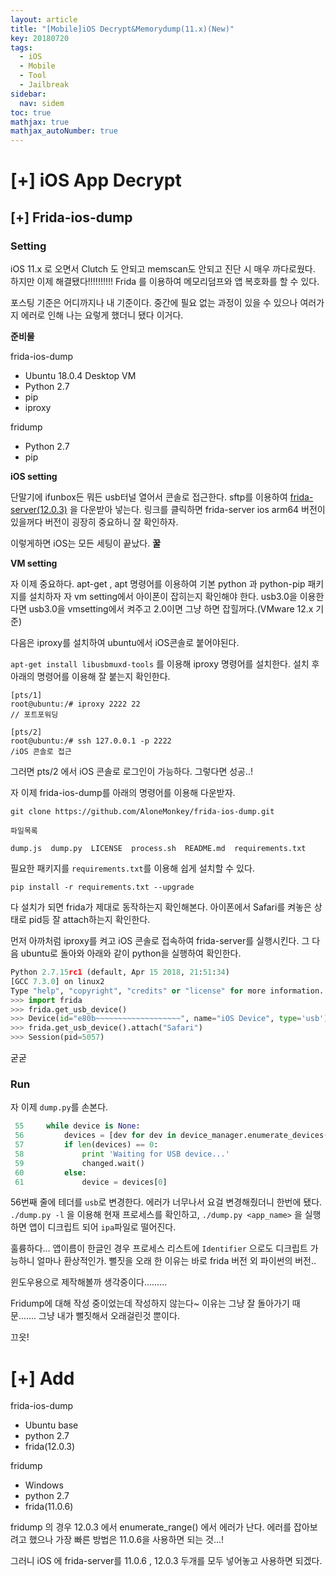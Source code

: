 ```yaml
---
layout: article
title: "[Mobile]iOS Decrypt&Memorydump(11.x)(New)"
key: 20180720
tags:
  - iOS
  - Mobile
  - Tool
  - Jailbreak
sidebar:
  nav: sidem
toc: true
mathjax: true
mathjax_autoNumber: true
---
```


# [+] iOS App Decrypt

<!--more-->

## [+] Frida-ios-dump

### Setting

iOS 11.x 로 오면서 Clutch 도 안되고 memscan도 안되고 진단 시 매우 까다로웠다. 하지만 이제 해결됐다!!!!!!!!!!
Frida 를 이용하여 메모리덤프와 앱 복호화를 할 수 있다. 

포스팅 기준은 어디까지나 내 기준이다. 중간에 필요 없는 과정이 있을 수 있으나 여러가지 에러로 인해 나는 요렇게 했더니 됐다 이거다.

**준비물**

frida-ios-dump

- Ubuntu 18.0.4 Desktop VM
- Python 2.7
- pip
- iproxy

fridump

- Python 2.7
- pip

**iOS setting**

단말기에 ifunbox든 뭐든 usb터널 열어서 콘솔로 접근한다.
sftp를 이용하여 <a href="https://github.com/frida/frida/releases">frida-server(12.0.3)</a> 을 다운받아 넣는다. 링크를 클릭하면 frida-server ios arm64 버전이 있을꺼다
버전이 굉장히 중요하니 잘 확인하자.

이렇게하면 iOS는 모든 세팅이 끝났다. **꿀**

**VM setting**

자 이제 중요하다. apt-get , apt 명령어를 이용하여 기본 python 과 python-pip 패키지를 설치하자
자 vm setting에서 아이폰이 잡히는지 확인해야 한다. usb3.0을 이용한다면 usb3.0을 vmsetting에서 켜주고 2.0이면 그냥 하면 잡힐꺼다.(VMware 12.x 기준)

다음은 iproxy를 설치하여 ubuntu에서 iOS콘솔로 붙어야된다.

``apt-get install libusbmuxd-tools`` 를 이용해 iproxy 명령어를 설치한다.
설치 후 아래의 명령어를 이용해 잘 붙는지 확인한다.

```
[pts/1]
root@ubuntu:/# iproxy 2222 22
// 포트포워딩

[pts/2]
root@ubuntu:/# ssh 127.0.0.1 -p 2222
/iOS 콘솔로 접근
```

그러면 pts/2 에서 iOS 콘솔로 로그인이 가능하다. 그렇다면 성공..!

자 이제 frida-ios-dump를 아래의 명령어를 이용해 다운받자.

```git clone https://github.com/AloneMonkey/frida-ios-dump.git``` 

```
파일목록

dump.js  dump.py  LICENSE  process.sh  README.md  requirements.txt
```

필요한 패키지를 ``requirements.txt``를 이용해 쉽게 설치할 수 있다.

```pip install -r requirements.txt --upgrade``` 

다 설치가 되면 frida가 제대로 동작하는지 확인해본다. 아이폰에서 Safari를 켜놓은 상태로 pid등 잘 attach하는지 확인한다.

먼저 아까처럼 iproxy를 켜고 iOS 콘솔로 접속하여 frida-server를 실행시킨다.
그 다음 ubuntu로 돌아와 아래와 같이 python을 실행하여 확인한다.

```python
Python 2.7.15rc1 (default, Apr 15 2018, 21:51:34) 
[GCC 7.3.0] on linux2
Type "help", "copyright", "credits" or "license" for more information.
>>> import frida
>>> frida.get_usb_device()
>>> Device(id="e80b~~~~~~~~~~~~~~~~~~~", name="iOS Device", type='usb')
>>> frida.get_usb_device().attach("Safari")
>>> Session(pid=5057)
```

굳굳



### Run

자 이제 ``dump.py``를 손본다.

```python
 55     while device is None:
 56         devices = [dev for dev in device_manager.enumerate_devices() if dev.type == 'usb']
 57         if len(devices) == 0:
 58             print 'Waiting for USB device...'
 59             changed.wait()
 60         else:
 61             device = devices[0]
```

56번째 줄에 테더를 ``usb``로 변경한다. 에러가 너무나서 요걸 변경해줬더니 한번에 됐다.
```./dump.py -l``` 을 이용해 현재 프로세스를 확인하고, ``./dump.py <app_name>`` 을 실행하면 앱이 디크립트 되어 ``ipa``파일로 떨어진다.

훌륭하다... 앱이름이 한글인 경우 프로세스 리스트에 ``Identifier`` 으로도 디크립트 가능하니 얼마나 환상적인가.
뻘짓을 오래 한 이유는 바로 frida 버전 외 파이썬의 버전..

윈도우용으로 제작해볼까 생각중이다.........

Fridump에 대해 작성 중이었는데 작성하지 않는다~ 이유는 그냥 잘 돌아가기 때문.......
그냥 내가 뻘짓해서 오래걸린것 뿐이다.

끄읏!

# [+] Add

frida-ios-dump 

- Ubuntu base
- python 2.7
- frida(12.0.3)

fridump

- Windows
- python 2.7
- frida(11.0.6)

fridump 의 경우 12.0.3 에서 enumerate_range() 에서 에러가 난다. 에러를 잡아보려고 했으나 가장 빠른 방법은 11.0.6을 사용하면 되는 것...!

그러니 iOS 에 frida-server를 11.0.6 , 12.0.3 두개를 모두 넣어놓고 사용하면 되겠다.

